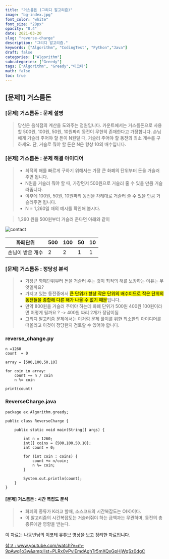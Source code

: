 ```yaml
---
title: "거스름돈 (그리디 알고리즘)"
image: "bg-index.jpg"
font_color: "white"
font_size: "28px"
opacity: "0.4"
date: 2021-03-20
slug: "reverse-charge"
description: "그리디 알고리즘."
keywords: ["Algorithm", "CodingTest", "Python","Java"]
draft: false
categories: ["Algorithm"]
subcategories: ["Greedy"]
tags: ["Algorithm", "Greedy","이코테"]
math: false
toc: true
---
```


## [문제1] 거스름돈

### [문제] 거스름돈 : 문제 설명

>	당신은 음식점의 계산을 도와주는 점원입니다. 카운트에서는 거스름돈으로 사용할 500원, 100원, 50원, 10원짜리 동전이 무한히 존재한다고 가정합니다.
손님에게 거슬러 주어야 할 돈이 N원일 때, 거슬러 주어야 할 동전의 최소 개수를 구하세요. 단, 거슬로 줘야 할 돈은 N은 항상 10의 배수입니다.


### [문제] 거스름돈 : 문제 해결 아이디어

>	- 최적의 해를 빠르게 구하기 위해서는 가장 큰 화폐의 단위부터 돈을 거슬러 주면 됩니다.
>	- N원을 거슬러 줘야 할 때, 가장먼저 500원으로 거슬러 줄 수 있을 만큼 거슬러줍니다.
>	- 이후에 100원, 50원, 10원짜리 동전을 차례대로 거슬러 줄 수 있을 만큼 거슬러주면 됩니다.
>	- N = 1,260일 때의 예시를 확인해 봅시다.

> 1,260 원을 500원부터 거슬러 준다면 아래와 같이 

![contact](/images/algorithm/greedy/reverse-charge/greedy_question_01_01.PNG)


   화페단위     | 500   | 100   | 50    | 10    |
--------------|-------|-------|-------|-------|
 손님이 받은 개수 | 2     | 2     | 1     | 1     |
 

### [문제] 거스름돈 : 정당성 분석
>	- 가장큰 화폐단위부터 돈을 거슬러 주는 것이 최적의 해를 보장하는 이유는 무엇일까요?
>	- 가지고 있는 동전중에서 <mark>큰 단위가 항상 작은 단위의 배수이므로 작은 단위의 동전들을 종합해 다른 해가 나올 수 없기 때문</mark>입니다.
>	- 만약 800원을 거슬러 주어야 하는데 화폐 단위가 500원 400원 100원이라면 어떻게 될까요 ? -> 400원 짜리 2개가 정답이됨
>	- 그리디 알고리즘 문제에서는 이처럼 문제 풀이를 위한 최소한의 아이디어를 떠올리고 이것이 정당한지 검토할 수 있어야 합니다.


### reverse_change.py
```
n =1260
count  = 0 

array = [500,100,50,10]

for coin in array:
    count += n / coin
    n %= coin 

print(count)
```

### ReverseCharge.java
```
package ex.Algorithm.greedy;

public class ReverseCharge {
	
	public static void main(String[] args) {
		
		int n = 1260;
		int[] coins = {500,100,50,10};
		int count = 0;
		
		for (int coin : coins) {
			count += n/coin;
			n %= coin;
		}
		
		System.out.println(count);
	}
}
```

#### [문제] 거스름돈 : 시간 복잡도 분석
>	- 화폐의 종류가 K라고 할때, 소스코드의 시간복잡도는 O(K)이다.
>	- 이 알고리즘의 시간복잡도는 거슬러줘야 하는 금액과는 무관하며, 동전의 총 종류에만 영향을 받는다.



이 자료는 나동빈님의 이코테 유튜브 영상을 보고 정리한 자료입니다.
<br>

<a href="https://www.youtube.com/watch?v=m-9pAwq1o3w&amp;list=PLRx0vPvlEmdAghTr5mXQxGpHjWqSz0dgC">참고 : www.youtube.com/watch?v=m-9pAwq1o3w&amp;list=PLRx0vPvlEmdAghTr5mXQxGpHjWqSz0dgC</a>




